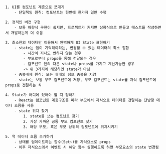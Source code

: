     1. UI를 컴포넌트 계층으로 쪼개기
        - 단일책임 원칙: 컴포넌트는 한번에 한가지 일만 수행

    2. 정적인 버전 구현
        - 보통 하향식 구현이 쉽지만, 프로젝트가 커지면 상향식으로 만들고 테스트를 작성하면서 개발하는게 더 쉬움

    3. 최소한의 데이터만 이용해서 완벽하게 UI State 표현하기
        - state는 앱이 기억해야하는, 변경할 수 있는 데이터의 최소 집합
            - 시간이 지나도 변하지 않는 경우
            - 부모로부터 props를 통해 전달되는 경우
            - 컴포넌트 안의 다른 state나 props를 가지고 계산가능한 경우
            -> 위 3가지에 해당하면 state가 아님
        - 중복배제 원칙: 모든 형태의 정보 중복을 지양
        - state는 보통 부모 컴포넌트에 저장, 부모 컴포넌트는 state를 자식 컴포넌트에 props로 전달하는 식

    4. State가 어디에 있어야 할 지 정하기
        - React는 컴포넌트 계층구조를 따라 부모에서 자식으로 데이터를 전달하는 단방향 데이터 흐름을 사용
        - state 위치 찾기
            1. state를 쓰는 컴포넌트 찾기
            2. 가장 가까운 공통 부모 컴포넌트 찾기
            3. 해당 부모, 혹은 부모 상위의 컴포넌트에 위치시키기

    5. 역 데이터 흐름 추가하기
        - 상태를 업데이트하는 함수(Set~)를 자식요소로 props
        - 이후 자식요소에서 이벤트 시 해당 함수 실행하도록 하면 부모요소의 state 변경됨